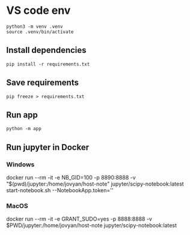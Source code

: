# VS code env

`python3 -m venv .venv`  
`source .venv/bin/activate`

## Install dependencies

`pip install -r requirements.txt`

## Save requirements

`pip freeze > requirements.txt`

## Run app

`python -m app`

## Run jupyter in Docker

### Windows

docker run --rm -it -e NB_GID=100 -p 8890:8888 -v "$(pwd)/jupyter:/home/jovyan/host-note" jupyter/scipy-notebook:latest start-notebook.sh --NotebookApp.token=''

### MacOS

docker run --rm -it -e GRANT_SUDO=yes -p 8888:8888 -v $PWD/jupyter:/home/jovyan/host-note jupyter/scipy-notebook:latest